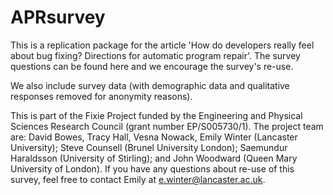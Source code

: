 # APRsurvey

This is a replication package for the article 'How do developers really feel about bug fixing? Directions for automatic program repair'. The survey questions can be found here and we encourage the survey's re-use.

We also include survey data (with demographic data and qualitative responses removed for anonymity reasons).

This is part of the Fixie Project funded by the Engineering and Physical Sciences Research Council (grant number EP/S005730/1). The project team are: David Bowes, Tracy Hall, Vesna Nowack, Emily Winter (Lancaster University); Steve Counsell (Brunel University London); Saemundur Haraldsson (University of Stirling); and John Woodward (Queen Mary University of London). If you have any questions about re-use of this survey, feel free to contact Emily at e.winter@lancaster.ac.uk.
